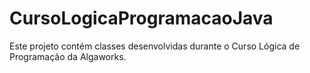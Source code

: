 # CursoLogicaProgramacaoJava

Este projeto contém classes desenvolvidas durante o Curso Lógica de Programação da Algaworks.
